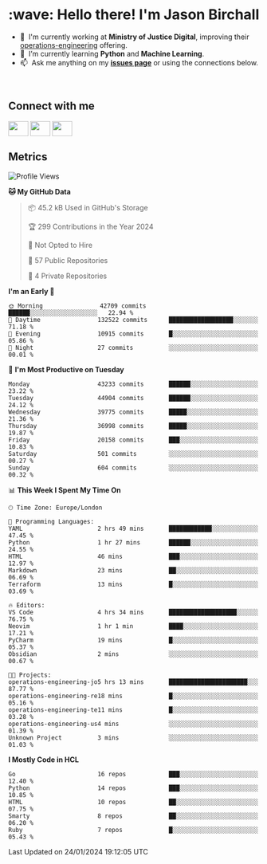<h1 align="left" id="jason-title">:wave: Hello there! I'm Jason Birchall</h1>

- :office: &nbsp;I'm currently working at **Ministry of Justice Digital**, improving their [operations-engineering](https://github.com/ministryofjustice/operations-engineering) offering.
- :seedling: &nbsp;I’m currently learning **Python** and **Machine Learning**.
- :mailbox: &nbsp;Ask me anything on my **[issues page]** or using the connections below.


<br>

<h2>Connect with me</h2>
<p>
<a href="https://twitter.com/jsonBirchall" target="blank"><img align="center" src="https://cdn.jsdelivr.net/npm/simple-icons@3.0.1/icons/twitter.svg" alt="" height="30" width="40" /></a>
<a href="https://keybase.io/json0" target="blank"><img align="center" src="https://cdn.jsdelivr.net/npm/simple-icons@3.0.1/icons/keybase.svg" alt="" height="30" width="40" /></a>
<a href="https://www.reddit.com/user/kakorate" target="blank"><img align="center" src="https://cdn.jsdelivr.net/npm/simple-icons@3.0.1/icons/reddit.svg" alt="" height="30" width="40" /></a>
</p>

<h2>Metrics</h2>

<!--START_SECTION:waka-->
![Profile Views](http://img.shields.io/badge/Profile%20Views-0-blue)

**🐱 My GitHub Data** 

> 📦 45.2 kB Used in GitHub's Storage 
 > 
> 🏆 299 Contributions in the Year 2024
 > 
> 🚫 Not Opted to Hire
 > 
> 📜 57 Public Repositories 
 > 
> 🔑 4 Private Repositories 
 > 
**I'm an Early 🐤** 

```text
🌞 Morning                42709 commits       ██████░░░░░░░░░░░░░░░░░░░   22.94 % 
🌆 Daytime                132522 commits      ██████████████████░░░░░░░   71.18 % 
🌃 Evening                10915 commits       █░░░░░░░░░░░░░░░░░░░░░░░░   05.86 % 
🌙 Night                  27 commits          ░░░░░░░░░░░░░░░░░░░░░░░░░   00.01 % 
```
📅 **I'm Most Productive on Tuesday** 

```text
Monday                   43233 commits       ██████░░░░░░░░░░░░░░░░░░░   23.22 % 
Tuesday                  44904 commits       ██████░░░░░░░░░░░░░░░░░░░   24.12 % 
Wednesday                39775 commits       █████░░░░░░░░░░░░░░░░░░░░   21.36 % 
Thursday                 36998 commits       █████░░░░░░░░░░░░░░░░░░░░   19.87 % 
Friday                   20158 commits       ███░░░░░░░░░░░░░░░░░░░░░░   10.83 % 
Saturday                 501 commits         ░░░░░░░░░░░░░░░░░░░░░░░░░   00.27 % 
Sunday                   604 commits         ░░░░░░░░░░░░░░░░░░░░░░░░░   00.32 % 
```


📊 **This Week I Spent My Time On** 

```text
🕑︎ Time Zone: Europe/London

💬 Programming Languages: 
YAML                     2 hrs 49 mins       ████████████░░░░░░░░░░░░░   47.45 % 
Python                   1 hr 27 mins        ██████░░░░░░░░░░░░░░░░░░░   24.55 % 
HTML                     46 mins             ███░░░░░░░░░░░░░░░░░░░░░░   12.97 % 
Markdown                 23 mins             ██░░░░░░░░░░░░░░░░░░░░░░░   06.69 % 
Terraform                13 mins             █░░░░░░░░░░░░░░░░░░░░░░░░   03.69 % 

🔥 Editors: 
VS Code                  4 hrs 34 mins       ███████████████████░░░░░░   76.75 % 
Neovim                   1 hr 1 min          ████░░░░░░░░░░░░░░░░░░░░░   17.21 % 
PyCharm                  19 mins             █░░░░░░░░░░░░░░░░░░░░░░░░   05.37 % 
Obsidian                 2 mins              ░░░░░░░░░░░░░░░░░░░░░░░░░   00.67 % 

🐱‍💻 Projects: 
operations-engineering-jo5 hrs 13 mins       ██████████████████████░░░   87.77 % 
operations-engineering-re18 mins             █░░░░░░░░░░░░░░░░░░░░░░░░   05.16 % 
operations-engineering-te11 mins             █░░░░░░░░░░░░░░░░░░░░░░░░   03.28 % 
operations-engineering-us4 mins              ░░░░░░░░░░░░░░░░░░░░░░░░░   01.39 % 
Unknown Project          3 mins              ░░░░░░░░░░░░░░░░░░░░░░░░░   01.03 % 
```

**I Mostly Code in HCL** 

```text
Go                       16 repos            ███░░░░░░░░░░░░░░░░░░░░░░   12.40 % 
Python                   14 repos            ███░░░░░░░░░░░░░░░░░░░░░░   10.85 % 
HTML                     10 repos            ██░░░░░░░░░░░░░░░░░░░░░░░   07.75 % 
Smarty                   8 repos             ██░░░░░░░░░░░░░░░░░░░░░░░   06.20 % 
Ruby                     7 repos             █░░░░░░░░░░░░░░░░░░░░░░░░   05.43 % 
```




 Last Updated on 24/01/2024 19:12:05 UTC
<!--END_SECTION:waka-->

<!-- links -->

[issues page]: https://github.com/jasonBirchall/jasonBirchall/issues "jasonBirchall/issues"
